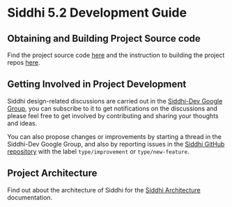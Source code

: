 # Siddhi 5.2 Development Guide

## Obtaining and Building Project Source code 

Find the project source code [here](source) and the instruction to building the project repos [here](build).

## Getting Involved in Project Development

Siddhi design-related discussions are carried out in the [Siddhi-Dev Google Group](https://groups.google.com/forum/#!forum/siddhi-dev), you can subscribe to it to get notifications on the discussions and please feel free to get involved by contributing and sharing your thoughts and ideas.  

You can also propose changes or improvements by starting a thread in the Siddhi-Dev Google Group, and also by reporting issues in the [Siddhi GitHub repository](https://github.com/siddhi-io/siddhi/issues) with the label `type/improvement` or `type/new-feature`. 

## Project Architecture 

Find out about the architecture of Siddhi for the [Siddhi Architecture](architecture) documentation. 